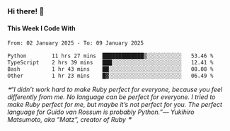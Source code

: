 ### Hi there! 👋

#### This Week I Code With
<!--START_SECTION:waka-->

```txt
From: 02 January 2025 - To: 09 January 2025

Python        11 hrs 27 mins  █████████████▒░░░░░░░░░░░   53.46 %
TypeScript    2 hrs 39 mins   ███░░░░░░░░░░░░░░░░░░░░░░   12.41 %
Bash          1 hr 43 mins    ██░░░░░░░░░░░░░░░░░░░░░░░   08.08 %
Other         1 hr 23 mins    █▓░░░░░░░░░░░░░░░░░░░░░░░   06.49 %
```

<!--END_SECTION:waka-->

<!--STARTS_HERE_QUOTE_README-->
<i>❝“I didn’t work hard to make Ruby perfect for everyone, because you feel differently from me.  No language can be perfect for everyone.  I tried to make Ruby perfect for me, but maybe it’s not perfect for you.  The perfect language for Guido van Rossum is probably Python.”— Yukihiro Matsumoto, aka “Matz”, creator of Ruby   ❞</i>
<!--ENDS_HERE_QUOTE_README-->
